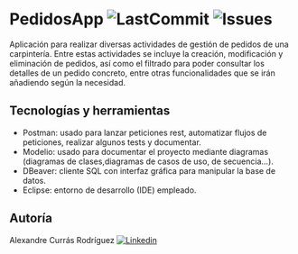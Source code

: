 # PedidosApp ![LastCommit](https://img.shields.io/github/last-commit/Alex-notfound/PedidosApp) ![Issues](https://img.shields.io/github/issues/Alex-notfound/PedidosApp)

Aplicación para realizar diversas actividades de gestión de pedidos de una carpintería. Entre estas actividades se incluye la creación, modificación y eliminación de pedidos, así como el filtrado para poder consultar los detalles de un pedido concreto, entre otras funcionalidades que se irán añadiendo según la necesidad.

## Tecnologías y herramientas

- Postman: usado para lanzar peticiones rest, automatizar flujos de peticiones, realizar algunos tests y documentar.
- Modelio: usado para documentar el proyecto mediante diagramas (diagramas de clases,diagramas de casos de uso, de secuencia...).
- DBeaver: cliente SQL con interfaz gráfica para manipular la base de datos.
- Eclipse: entorno de desarrollo (IDE) empleado.

## Autoría
Alexandre Currás Rodríguez [![Linkedin](https://i.stack.imgur.com/gVE0j.png)](https://www.linkedin.com/in/alexandre-curras-rodriguez/)
